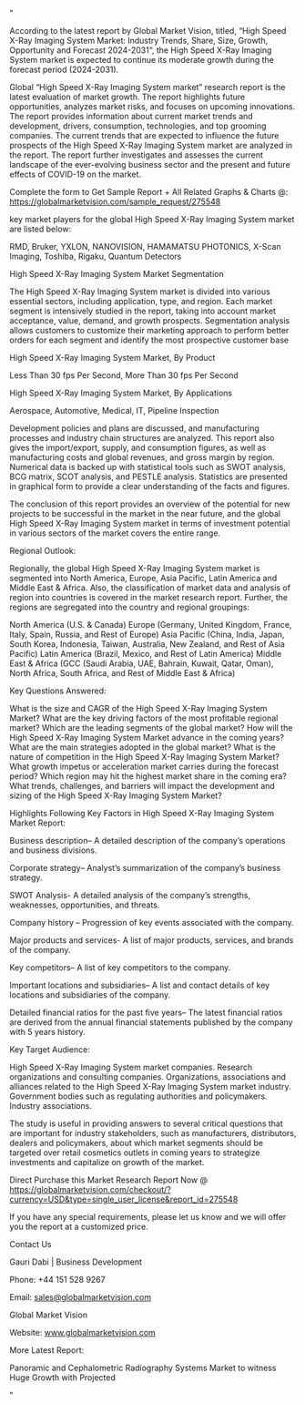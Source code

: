 "

According to the latest report by Global Market Vision, titled, “High Speed X-Ray Imaging System Market: Industry Trends, Share, Size, Growth, Opportunity and Forecast 2024-2031“, the High Speed X-Ray Imaging System market is expected to continue its moderate growth during the forecast period (2024-2031).

Global “High Speed X-Ray Imaging System market” research report is the latest evaluation of market growth. The report highlights future opportunities, analyzes market risks, and focuses on upcoming innovations. The report provides information about current market trends and development, drivers, consumption, technologies, and top grooming companies. The current trends that are expected to influence the future prospects of the High Speed X-Ray Imaging System market are analyzed in the report. The report further investigates and assesses the current landscape of the ever-evolving business sector and the present and future effects of COVID-19 on the market.

Complete the form to Get Sample Report + All Related Graphs & Charts @: https://globalmarketvision.com/sample_request/275548

key market players for the global High Speed X-Ray Imaging System market are listed below:

RMD, Bruker, YXLON, NANOVISION, HAMAMATSU PHOTONICS, X-Scan Imaging, Toshiba, Rigaku, Quantum Detectors

High Speed X-Ray Imaging System Market Segmentation

The High Speed X-Ray Imaging System market is divided into various essential sectors, including application, type, and region. Each market segment is intensively studied in the report, taking into account market acceptance, value, demand, and growth prospects. Segmentation analysis allows customers to customize their marketing approach to perform better orders for each segment and identify the most prospective customer base

High Speed X-Ray Imaging System Market, By Product

Less Than 30 fps Per Second, More Than 30 fps Per Second

High Speed X-Ray Imaging System Market, By Applications

Aerospace, Automotive, Medical, IT, Pipeline Inspection

Development policies and plans are discussed, and manufacturing processes and industry chain structures are analyzed. This report also gives the import/export, supply, and consumption figures, as well as manufacturing costs and global revenues, and gross margin by region. Numerical data is backed up with statistical tools such as SWOT analysis, BCG matrix, SCOT analysis, and PESTLE analysis. Statistics are presented in graphical form to provide a clear understanding of the facts and figures.

The conclusion of this report provides an overview of the potential for new projects to be successful in the market in the near future, and the global High Speed X-Ray Imaging System market in terms of investment potential in various sectors of the market covers the entire range.

Regional Outlook:

Regionally, the global High Speed X-Ray Imaging System market is segmented into North America, Europe, Asia Pacific, Latin America and Middle East & Africa. Also, the classification of market data and analysis of region into countries is covered in the market research report. Further, the regions are segregated into the country and regional groupings:

North America (U.S. & Canada)
Europe (Germany, United Kingdom, France, Italy, Spain, Russia, and Rest of Europe)
Asia Pacific (China, India, Japan, South Korea, Indonesia, Taiwan, Australia, New Zealand, and Rest of Asia Pacific)
Latin America (Brazil, Mexico, and Rest of Latin America)
Middle East & Africa (GCC (Saudi Arabia, UAE, Bahrain, Kuwait, Qatar, Oman), North Africa, South Africa, and Rest of Middle East & Africa)

Key Questions Answered:

What is the size and CAGR of the High Speed X-Ray Imaging System Market?
What are the key driving factors of the most profitable regional market?
Which are the leading segments of the global market?
How will the High Speed X-Ray Imaging System Market advance in the coming years?
What are the main strategies adopted in the global market?
What is the nature of competition in the High Speed X-Ray Imaging System Market?
What growth impetus or acceleration market carries during the forecast period?
Which region may hit the highest market share in the coming era?
What trends, challenges, and barriers will impact the development and sizing of the High Speed X-Ray Imaging System Market?

Highlights Following Key Factors in High Speed X-Ray Imaging System Market Report:

Business description– A detailed description of the company’s operations and business divisions.

Corporate strategy– Analyst’s summarization of the company’s business strategy.

SWOT Analysis- A detailed analysis of the company’s strengths, weaknesses, opportunities, and threats.

Company history – Progression of key events associated with the company.

Major products and services- A list of major products, services, and brands of the company.

Key competitors– A list of key competitors to the company.

Important locations and subsidiaries– A list and contact details of key locations and subsidiaries of the company.

Detailed financial ratios for the past five years– The latest financial ratios are derived from the annual financial statements published by the company with 5 years history.

Key Target Audience:

High Speed X-Ray Imaging System market companies.
Research organizations and consulting companies.
Organizations, associations and alliances related to the High Speed X-Ray Imaging System market industry.
Government bodies such as regulating authorities and policymakers.
Industry associations.

The study is useful in providing answers to several critical questions that are important for industry stakeholders, such as manufacturers, distributors, dealers and policymakers, about which market segments should be targeted over retail cosmetics outlets in coming years to strategize investments and capitalize on growth of the market.

Direct Purchase this Market Research Report Now @ https://globalmarketvision.com/checkout/?currency=USD&type=single_user_license&report_id=275548

If you have any special requirements, please let us know and we will offer you the report at a customized price.

Contact Us

Gauri Dabi | Business Development

Phone: +44 151 528 9267

Email: sales@globalmarketvision.com

Global Market Vision

Website: www.globalmarketvision.com




More Latest Report:

Panoramic and Cephalometric Radiography Systems Market to witness Huge Growth with Projected

"
